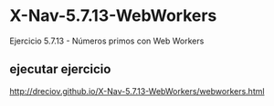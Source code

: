 # X-Nav-5.7.13-WebWorkers
Ejercicio 5.7.13 - Números primos con Web Workers

## ejecutar ejercicio

http://dreciov.github.io/X-Nav-5.7.13-WebWorkers/webworkers.html
